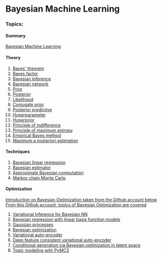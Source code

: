 # Bayesian Machine Learning

### Topics:

#### Summary
[Bayesian Machine Learning](https://en.wikipedia.org/wiki/Bayesian_statistics)


#### Theory
1) [Bayes' theorem](https://en.wikipedia.org/wiki/Bayes%27_theorem)
2) [Bayes factor](https://en.wikipedia.org/wiki/Bayes_factor)
3) [Bayesian inference](https://en.wikipedia.org/wiki/Bayesian_inference)
4) [Bayesian network](https://en.wikipedia.org/wiki/Bayesian_network)
5) [Prior](https://en.wikipedia.org/wiki/Prior_probability)
6) [Posterior](https://en.wikipedia.org/wiki/Posterior_probability)
7) [Likelihood](https://en.wikipedia.org/wiki/Likelihood_function)
8) [Conjugate prior](https://en.wikipedia.org/wiki/Conjugate_prior)
9) [Posterior predictive](https://en.wikipedia.org/wiki/Posterior_predictive_distribution)
10) [Hyperparameter](https://en.wikipedia.org/wiki/Hyperparameter)
11) [Hyperprior](https://en.wikipedia.org/wiki/Hyperprior)
12) [Principle of indifference](https://en.wikipedia.org/wiki/Principle_of_indifference)
13) [Principle of maximum entropy](https://en.wikipedia.org/wiki/Principle_of_maximum_entropy)
14) [Empirical Bayes method](https://en.wikipedia.org/wiki/Empirical_Bayes_method)
15) [Maximum a posteriori estimation](https://en.wikipedia.org/wiki/Maximum_a_posteriori_estimation)


#### Techniques
1) [Bayesian linear regression](https://en.wikipedia.org/wiki/Bayesian_linear_regression)
2) [Bayesian estimator](https://en.wikipedia.org/wiki/Bayes_estimator)
3) [Approximate Bayesian computation](https://en.wikipedia.org/wiki/Approximate_Bayesian_computation)
4) [Markov chain Monte Carlo](https://en.wikipedia.org/wiki/Markov_chain_Monte_Carlo)


#### Optimization
[Introduction on Bayesian Optimization taken from the Github account below](http://krasserm.github.io/2018/03/21/bayesian-optimization/)
[From this Github account, topics of Bayesian Optimization are covered](https://github.com/krasserm/bayesian-machine-learning)
1) [Variational Inference for Bayesian NN](https://github.com/krasserm/bayesian-machine-learning/blob/master/bayesian_neural_networks.ipynb)
2) [Bayesian regression with linear basis function models](https://github.com/krasserm/bayesian-machine-learning/blob/master/bayesian_linear_regression.ipynb)
3) [Gaussian processes](https://github.com/krasserm/bayesian-machine-learning/blob/master/gaussian_processes.ipynb)
4) [Bayesian optimization](https://github.com/krasserm/bayesian-machine-learning/blob/master/bayesian_optimization.ipynb)
5) [Variational auto-encoder](https://github.com/krasserm/bayesian-machine-learning/blob/master/variational_autoencoder.ipynb)
6) [Deep feature consistent variational auto-encoder](https://github.com/krasserm/bayesian-machine-learning/blob/master/variational_autoencoder_dfc.ipynb)
7) [Conditional generation via Bayesian optimization in latent space](https://github.com/krasserm/bayesian-machine-learning/blob/master/variational_autoencoder_opt.ipynb)
8) [Topic modeling with PyMC3](https://github.com/krasserm/bayesian-machine-learning/blob/master/topic_modeling_pymc3.ipynb)
